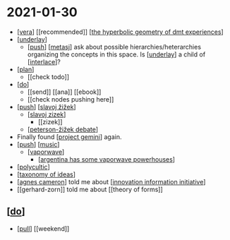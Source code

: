 # 2021-01-30

- [[vera]] [[recommended]] [[the hyperbolic geometry of dmt experiences]]
- [[underlay]]
  - [[push]] [[metasj]] ask about possible hierarchies/heterarchies organizing the concepts in this space. Is [[underlay]] a child of [[interlace]]?
- [[plan]]
  - [[check todo]]
- [[do]]
  - [[send]] [[ana]] [[ebook]]
  - [[check nodes pushing here]]
- [[push]] [[slavoj žižek]]
  - [[slavoj zizek]]
    - [[zizek]]
  - [[peterson-žižek debate]]
- Finally found [[project gemini]] again.
- [[push]] [[music]]
  - [[vaporwave]]
    - [[argentina has some vaporwave powerhouses]]
- [[polycultic]]
- [[taxonomy of ideas]]
- [[agnes cameron]] told me about [[innovation information initiative]]
- [[gerhard-zorn]] told me about [[theory of forms]]

## [[do]]
- [[pull]] [[weekend]]

[//begin]: # "Autogenerated link references for markdown compatibility"
[vera]: ../vera "Vera"
[the hyperbolic geometry of dmt experiences]: ../the-hyperbolic-geometry-of-dmt-experiences "The Hyperbolic Geometry of Dmt Experiences"
[underlay]: ../underlay "Underlay"
[push]: ../push "Push"
[metasj]: ../metasj "Metasj"
[interlace]: ../interlace "Interlace"
[plan]: ../plan "Plan"
[do]: ../do "Do"
[slavoj žižek]: ../slavoj-žižek "Slavoj Žižek"
[slavoj zizek]: ../slavoj-zizek "Slavoj Zizek"
[peterson-žižek debate]: ../peterson-žižek-debate "Peterson Žižek Debate"
[project gemini]: ../project-gemini "Project Gemini"
[music]: ../music "Music"
[vaporwave]: ../vaporwave "Vaporwave"
[argentina has some vaporwave powerhouses]: ../argentina-has-some-vaporwave-powerhouses "Argentina Has Some Vaporwave Powerhouses"
[polycultic]: ../polycultic "Polycultic"
[taxonomy of ideas]: ../taxonomy-of-ideas "Taxonomy of Ideas"
[agnes cameron]: ../agnes-cameron "Agnes Cameron"
[innovation information initiative]: ../innovation-information-initiative "Innovation Information Initiative"
[pull]: ../pull "Pull"
[//end]: # "Autogenerated link references"